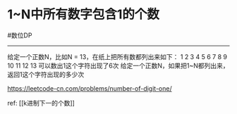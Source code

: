 # 1~N中所有数字包含1的个数


#数位DP


---
给定一个正数N，比如N = 13，在纸上把所有数都列出来如下：
1 2 3 4 5 6 7 8 9 10 11 12 13
可以数出1这个字符出现了6次
给定一个正数N，如果把1~N都列出来，
返回1这个字符出现的多少次


https://leetcode-cn.com/problems/number-of-digit-one/


ref: [[k进制下一的个数]]




